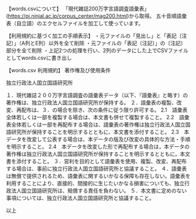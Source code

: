 【words.csvについて】
「現代雑誌200万字言語調査語彙表」(https://pj.ninjal.ac.jp/corpus_center/mag200.html)から取得。
五十音順語彙表（自立語）のエクセルファイルを加工して使っています。

【利用規約に基づく加工の手順表示】
・元ファイルの「見出し」と「表記〔注記〕」（A列とE列）以外を全て削除
・元ファイルの「表記〔注記〕」の〔注記〕部分を全て削除
・上記2つの処理を行い、2列のデータにした上でCSVファイルとしてwords.csvに書き出し

【words.csv 利用規約】
著作権及び使用条件

独立行政法人国立国語研究所 

１．現代雑誌２００万字言語調査の語彙表データ（以下、『語彙表』と略す）の著作権は、独立行政法人国立国語研究所が保持する。 
２．語彙表の複製、改変、再配布は、３．の場合を除き、次の条件に従う限り許可する。 
2.1　語彙表全体若しくは一部を複製する場合は、本文書も併せて複製すること。 
2.2　語彙表全体若しくは一部を再配布する場合は、語彙表の著作権は独立行政法人国立国語研究所が保持することを明示するとともに、本文書を添付すること。 
2.3　本データを改変して公表する場合は、本データの版及び改変の具体的な方法・手順を明示すること。
2.4　本データを改変した形で再配布する場合は，本データの著作権は独立行政法人国立国語研究所が保持することを明示するとともに，本文書を添付すること。 
３．営利を目的として語彙表を使用、複製、改変、再配布する場合は、事前に独立行政法人国立国語研究所と協議すること。
４．語彙表は無償で提供されるため、語彙表に関するいかなる保障も存在しない。語彙表を利用することにより、直接的、間接的に生じたいかなる損害についても、独立行政法人国立国語研究所は、賠償する責任を負わない。 
５．本文書に定めのない事項については、独立行政法人国立国語研究所と協議すること。

以上